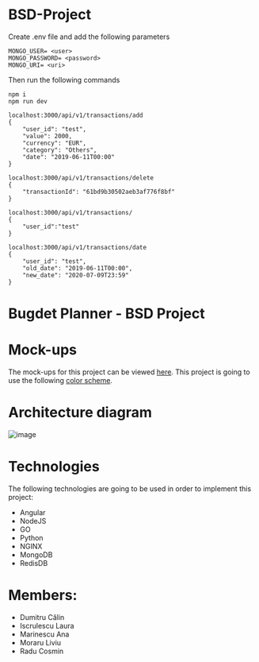 # BSD-Project

Create .env file and add the following parameters
```
MONGO_USER= <user>
MONGO_PASSWORD= <password>
MONGO_URI= <uri>
```

Then run the following commands
```
npm i
npm run dev
```

```
localhost:3000/api/v1/transactions/add 
{
    "user_id": "test",
    "value": 2000,
    "currency": "EUR",
    "category": "Others",
    "date": "2019-06-11T00:00"
}

localhost:3000/api/v1/transactions/delete
{
    "transactionId": "61bd9b30502aeb3af776f8bf"
}

localhost:3000/api/v1/transactions/
{
    "user_id":"test"
}

localhost:3000/api/v1/transactions/date
{
    "user_id": "test",
    "old_date": "2019-06-11T00:00",
    "new_date": "2020-07-09T23:59"
}
```
# Bugdet Planner - BSD Project

# Mock-ups
The mock-ups for this project can be viewed [here](https://www.figma.com/file/bnrLkyiflEd4Ufb2uaukU4/BSD?node-id=2%3A14).
This project is going to use the following [color scheme](https://coolors.co/ff6d00-ff7900-ff8500-ff9100-ff9e00-240046-3c096c-5a189a-7b2cbf-9d4edd).

# Architecture diagram
![image](https://user-images.githubusercontent.com/43547317/144043825-934d5342-f714-459b-bfed-921b3672bf7a.png)

# Technologies
The following technologies are going to be used in order to implement this project:
- Angular
- NodeJS
- GO
- Python
- NGINX
- MongoDB
- RedisDB


# Members:
- Dumitru Călin 
- Iscrulescu Laura
- Marinescu Ana
- Moraru Liviu
- Radu Cosmin
